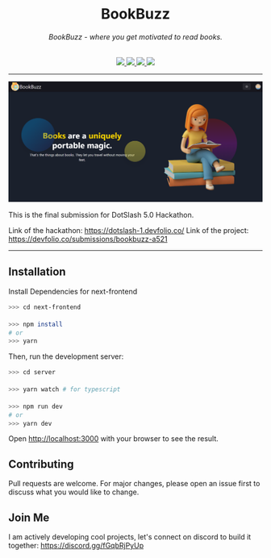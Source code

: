 <h1 align="center">BookBuzz</h1>
<h6 align="center">BookBuzz - where you get motivated to read books.</h6>

<p align="center">

<a href="https://github.com/krishnan-tech/bookbuzz/watchers">
    <img src="https://img.shields.io/github/watchers/krishnan-tech/bookbuzz?style=social">
</a>

<a href="https://github.com/krishnan-tech/bookbuzz/stars">
    <img src="https://img.shields.io/github/stars/krishnan-tech/bookbuzz?style=social">
</a>

<a href="https://github.com/krishnan-tech/bookbuzz/forks">
    <img src="https://img.shields.io/github/forks/krishnan-tech/bookbuzz?style=social">
</a>

<a href="https://github.com/krishnan-tech/bookbuzz/blob/main/LICENSE">
    <img src="https://img.shields.io/github/license/krishnan-tech/bookbuzz">
</a>

</p>

<hr />

<p align="center">
    <img src="images/bookbuzz_homepage.png" />
</p>

<p>
This is the final submission for DotSlash 5.0 Hackathon.
</p>

Link of the hackathon: https://dotslash-1.devfolio.co/
Link of the project: https://devfolio.co/submissions/bookbuzz-a521

<hr />

## Installation

Install Dependencies for next-frontend

```bash
>>> cd next-frontend

>>> npm install
# or
>>> yarn
```

Then, run the development server:

```bash
>>> cd server

>>> yarn watch # for typescript

>>> npm run dev
# or
>>> yarn dev
```

Open [http://localhost:3000](http://localhost:3000) with your browser to see the result.

## Contributing

Pull requests are welcome. For major changes, please open an issue first to discuss what you would like to change.

## Join Me

I am actively developing cool projects, let's connect on discord to build it together: https://discord.gg/fGqbRjPyUp

